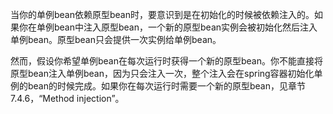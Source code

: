 当你的单例bean依赖原型bean时，要意识到是在初始化的时候被依赖注入的。如果你在单例bean中注入原型bean，一个新的原型bean实例会被初始化然后注入单例bean。原型bean只会提供一次实例给单例bean。

然而，假设你希望单例bean在每次运行时获得一个新的原型bean。你不能直接将原型bean注入单例bean，因为只会注入一次，整个注入会在spring容器初始化单例的bean的时候完成。如果你在每次运行时需要一个新的原型bean，见章节7.4.6，“Method injection”。

